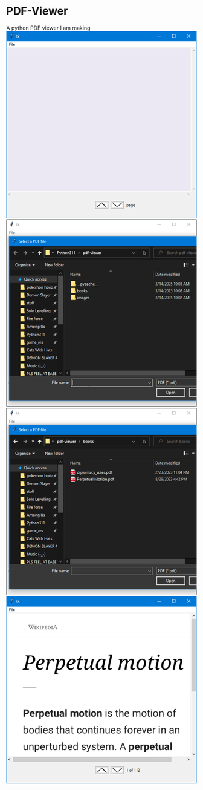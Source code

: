 # PDF-Viewer
A python PDF viewer I am making
![](pictures/img_one.png)
![](pictures/img_two.png)
![](pictures/img_three.png)
![](pictures/img_four.png)
